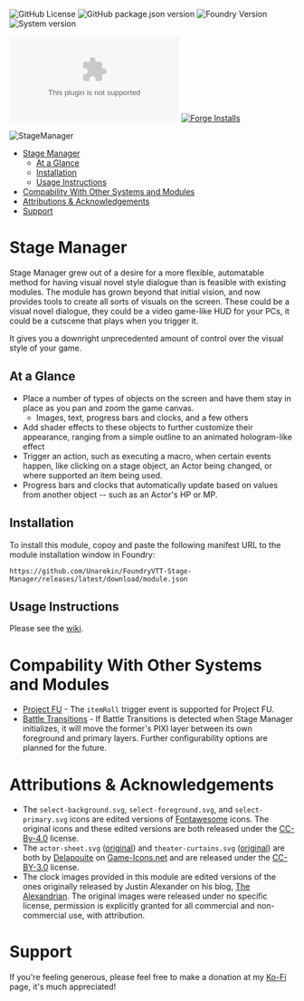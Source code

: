 ![GitHub License](https://img.shields.io/github/license/Unarekin/FoundryVTT-Stage-Manager)
![GitHub package.json version](https://img.shields.io/github/package-json/v/Unarekin/FoundryVTT-Stage-Manager)
![Foundry Version](https://img.shields.io/endpoint?url=https%3A%2F%2Ffoundryshields.com%2Fversion%3Fstyle%3Dflat%26url%3Dhttps%3A%2F%2Fgithub.com%2FUnarekin%2FFoundryVTT-Stage-Manager%2Freleases%2Flatest%2Fdownload%2Fmodule.json)
![System version](https://img.shields.io/endpoint?url=https%3A%2F%2Ffoundryshields.com%2Fsystem%3FnameType%3Dfull%26showVersion%3D1%26style%3Dflat%26url%3Dhttps%3A%2F%2Fimg.shields.io%2Fendpoint%3Furl%3Dhttps%253A%252F%252Ffoundryshields.com%252Fversion%253Fstyle%253Dflat%2526url%253Dhttps%253A%252F%252Fgithub.com%252FUnarekin%252FFoundryVTT-Stage-Manager%252Freleases%252Flatest%252Fdownload%252Fmodule.json)

![GitHub Downloads (specific asset, latest release)](https://img.shields.io/github/downloads/Unarekin/FoundryVTT-Stage-Manager/latest/module.zip)
[![Forge Installs](https://img.shields.io/badge/dynamic/json?label=Forge%20Installs&query=package.installs&suffix=%25&url=https%3A%2F%2Fforge-vtt.com%2Fapi%2Fbazaar%2Fpackage%2Fstage-manager&colorB=4aa94a)](https://forge-vtt.com/bazaar#package=stage-manager)

![StageManager](https://github.com/user-attachments/assets/a98878af-0e86-401c-89ef-0f74539217dc)


- [Stage Manager](#stage-manager)
  - [At a Glance](#at-a-glance)
  - [Installation](#installation)
  - [Usage Instructions](#usage-instructions)
- [Compability With Other Systems and Modules](#compability-with-other-systems-and-modules)
- [Attributions \& Acknowledgements](#attributions--acknowledgements)
- [Support](#support)




# Stage Manager
Stage Manager grew out of a desire for a more flexible, automatable method for having visual novel style dialogue than is feasible with existing modules.  The module has grown beyond that initial vision, and now provides tools to create all sorts of visuals on the screen.  These could be a visual novel dialogue, they could be a video game-like HUD for your PCs, it could be a cutscene that plays when you trigger it.

It gives you a downright unprecedented amount of control over the visual style of your game.

## At a Glance
- Place a number of types of objects on the screen and have them stay in place as you pan and zoom the game canvas.
  - Images, text, progress bars and clocks, and a few others
- Add shader effects to these objects to further customize their appearance, ranging from a simple outline to an animated hologram-like effect
- Trigger an action, such as executing a macro, when certain events happen, like clicking on a stage object, an Actor being changed, or where supported an item being used.
- Progress bars and clocks that automatically update based on values from another object -- such as an Actor's HP or MP.

## Installation
To install this module, copoy and paste the following manifest URL to the module installation window in Foundry:
```
https://github.com/Unarekin/FoundryVTT-Stage-Manager/releases/latest/download/module.json
```

## Usage Instructions
Please see the [wiki](https://github.com/Unarekin/FoundryVTT-Stage-Manager/wiki).


# Compability With Other Systems and Modules
- [Project FU](https://github.com/League-of-Fabulous-Developers/FoundryVTT-Fabula-Ultima) - The `itemRoll` trigger event is supported for Project FU.
- [Battle Transitions](https://foundryvtt.com/packages/battle-transitions) - If Battle Transitions is detected when Stage Manager initializes, it will move the former's PIXI layer between its own foreground and primary layers.  Further configurability options are planned for the future.


# Attributions & Acknowledgements
- The `select-background.svg`, `select-foreground.svg`, and `select-primary.svg` icons are edited versions of [Fontawesome](https://fontawesome.com) icons.  The original icons and these edited versions are both released under the [CC-By-4.0](https://creativecommons.org/licenses/by/4.0/deed.en) license.
- The `actor-sheet.svg` ([original](https://game-icons.net/1x1/delapouite/skills.html)) and `theater-curtains.svg` ([original](https://game-icons.net/1x1/delapouite/theater-curtains.html)) are both by [Delapouite](https://delapouite.com/) on [Game-Icons.net](https://game-icons.net) and are released under the [CC-BY-3.0](https://creativecommons.org/licenses/by/3.0/) license.
- The clock images provided in this module are edited versions of the ones originally released by Justin Alexander on his blog, [The Alexandrian](https://thealexandrian.net/wordpress/40424/roleplaying-games/blades-in-the-dark-progress-clocks).  The original images were released under no specific license, permission is explicitly granted for all commercial and non-commercial use, with attribution.

# Support
If you're feeling generous, please feel free to make a donation at my [Ko-Fi](https://ko-fi.com/unarekin) page, it's much appreciated!
